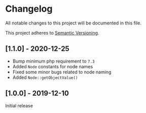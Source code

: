 # Changelog

All notable changes to this project will be documented in this file.

This project adheres to [Semantic Versioning](https://semver.org/spec/v2.0.0.html).

## [1.1.0] - 2020-12-25

* Bump minimum php requirement to `7.3`
* Added `Node` constants for node names
* Fixed some minor bugs related to node naming
* Added `Node::getObjectValue()`

## [1.0.0] - 2019-12-10

Initial release
